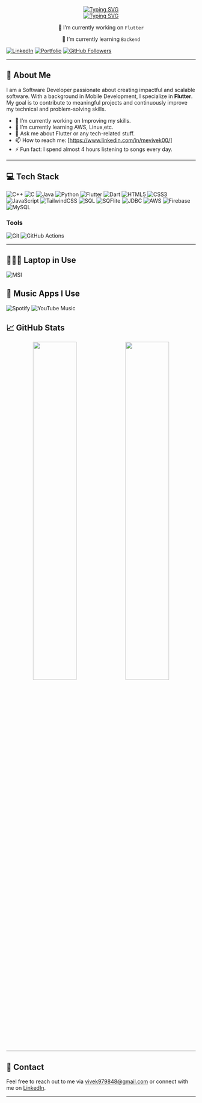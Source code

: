 <div align="center">
  <a href="https://git.io/typing-svg">
    <img src="https://readme-typing-svg.demolab.com?font=Josefin+Sans&weight=100&size=30&pause=1000&color=D3A5F7&random=true&width=435&lines=Hii%2C+I'm+Vivek+Kumar" alt="Typing SVG" />
  </a>
</div>

<div align="center">
  <a href="https://git.io/typing-svg">
    <img src="https://readme-typing-svg.demolab.com?font=Josefin+Sans&pause=1000&color=17F7CF&random=false&width=435&lines=Mobile+Application+Developer%2C+%F0%9F%99%8C;Android+Development+With+Flutter+%F0%9F%98%89;Flutter+%7C%7C+React+Native+%7C%7C+Kotlin%E2%9D%A4;Learning+Backend+%E2%9D%A4" alt="Typing SVG" />
  </a>
</div>

<div align="center">
  <p>🔭 I’m currently working on <code>Flutter</code></p>
  <p>🌱 I’m currently learning <code>Backend</code></p>
</div>


[![LinkedIn](https://img.shields.io/badge/LinkedIn-YourProfile-blue?logo=linkedin)](https://www.linkedin.com/in/mevivek00/)
[![Portfolio](https://img.shields.io/badge/Portfolio-Visit-brightgreen?logo=google-chrome)]()
[![GitHub Followers](https://img.shields.io/github/followers/yourusername?label=Follow&style=social)](https://github.com/me-vivek-kr)

---

## 🚀 About Me

I am a Software Developer passionate about creating impactful and scalable software. With a background in Mobile Development, I specialize in **Flutter**. My goal is to contribute to meaningful projects and continuously improve my technical and problem-solving skills.

- 🔭 I’m currently working on Improving my skills.
- 🌱 I’m currently learning AWS, Linux,etc.
- 💬 Ask me about Flutter or any tech-related stuff.
- 📫 How to reach me: [https://www.linkedin.com/in/mevivek00/]
- ⚡ Fun fact: I spend almost 4 hours listening to songs every day.

---

## 💻 Tech Stack

![C++](https://img.shields.io/badge/C%2B%2B-00599C?style=for-the-badge&logo=c%2B%2B&logoColor=white)
![C](https://img.shields.io/badge/C-A8B9CC?style=for-the-badge&logo=c&logoColor=white)
![Java](https://img.shields.io/badge/Java-ED8B00?style=for-the-badge&logo=java&logoColor=white)
![Python](https://img.shields.io/badge/Python-3776AB?style=for-the-badge&logo=python&logoColor=white)
![Flutter](https://img.shields.io/badge/Flutter-02569B?style=for-the-badge&logo=flutter&logoColor=white)
![Dart](https://img.shields.io/badge/Dart-0175C2?style=for-the-badge&logo=dart&logoColor=white)
![HTML5](https://img.shields.io/badge/HTML5-E34F26?style=for-the-badge&logo=html5&logoColor=white)
![CSS3](https://img.shields.io/badge/CSS3-1572B6?style=for-the-badge&logo=css3&logoColor=white)
![JavaScript](https://img.shields.io/badge/JavaScript-F7DF1E?style=for-the-badge&logo=javascript&logoColor=black)
![TailwindCSS](https://img.shields.io/badge/Tailwind_CSS-38B2AC?style=for-the-badge&logo=tailwind-css&logoColor=white)
![SQL](https://img.shields.io/badge/SQL-4479A1?style=for-the-badge&logo=sql&logoColor=white)
![SQFlite](https://img.shields.io/badge/SQFlite-47A248?style=for-the-badge&logo=sqlite&logoColor=white)
![JDBC](https://img.shields.io/badge/JDBC-4479A1?style=for-the-badge&logo=java&logoColor=white)
![AWS](https://img.shields.io/badge/AWS-232F3E?style=for-the-badge&logo=amazon-aws&logoColor=white)
![Firebase](https://img.shields.io/badge/Firebase-FFCA28?style=for-the-badge&logo=firebase&logoColor=black)
![MySQL](https://img.shields.io/badge/MySQL-4479A1?style=for-the-badge&logo=mysql&logoColor=white)




### Tools
![Git](https://img.shields.io/badge/Git-F05032?style=for-the-badge&logo=git&logoColor=white)
![GitHub Actions](https://img.shields.io/badge/GitHub_Actions-2088FF?style=for-the-badge&logo=github-actions&logoColor=white)

---

## 👨🏻‍💻 Laptop in Use
![MSI](https://img.shields.io/badge/MSI_Bravo-000000?style=for-the-badge&logo=msi&logoColor=red)

## 🎵 Music Apps I Use
![Spotify](https://img.shields.io/badge/Spotify-1DB954?style=for-the-badge&logo=spotify&logoColor=white)
![YouTube Music](https://img.shields.io/badge/YouTube_Music-FF0000?style=for-the-badge&logo=youtube-music&logoColor=white)


## 📈 GitHub Stats

<p align="center">
  <img width="48%" src="https://github-readme-stats.vercel.app/api?username=me-vivek-kr&show_icons=true&theme=radical" />
  <img width="48%" src="https://github-readme-streak-stats.herokuapp.com/?user=yourusername&theme=radical" />
</p>

---


## 📧 Contact

Feel free to reach out to me via [vivek979848@gmail.com](mailto:vivek979848@gmail.com) or connect with me on [LinkedIn](https://www.linkedin.com/in/mevivek00).

---

